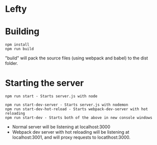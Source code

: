 Lefty
=====
# Building
```
npm install
npm run build
```

"build" will pack the source files (using webpack and babel) to the dist folder.

# Starting the server
```
npm run start - Starts server.js with node

npm run start-dev-server - Starts server.js with nodemon
npm run start-dev-hot-reload - Starts webpack-dev-server with hot reloading
npm run start-dev - Starts both of the above in new console windows
```
* Normal server will be listening at localhost:3000
* Webpack dev server with hot reloading will be listening at localhost:3001, and will proxy requests to locatlhost:3000. 